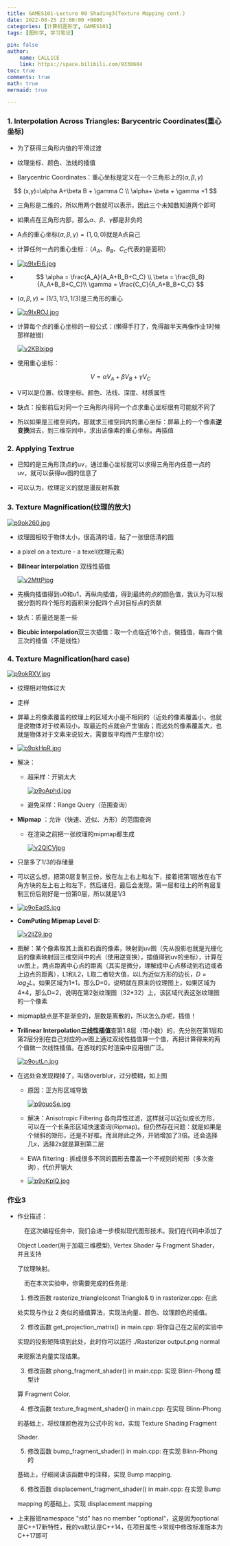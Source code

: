 ```yaml
---
title: GAMES101-Lecture 09 Shading3(Texture Mapping cont.)
date: 2022-08-25 23:00:00 +0800
categories: [计算机图形学, GAMES101]
tags: [图形学, 学习笔记]

pin: false
author: 
    name: CALL1CE
    link: https://space.bilibili.com/9330604
toc: true
comments: true
math: true
mermaid: true

---
```


### 1. Interpolation Across Triangles: Barycentric Coordinates(重心坐标)

- 为了获得三角形内值的平滑过渡

- 纹理坐标、颜色、法线的插值

- Barycentric Coordinates：重心坐标是定义在一个三角形上的$(\alpha, \beta , \gamma)$

$$
(x,y)=\alpha A+\beta B + \gamma C
\\
\alpha+ \beta  + \gamma =1
$$

- 三角形是二维的，所以用两个数就可以表示，因此三个未知数知道两个即可

- 如果点在三角形内部，那么$\alpha、 \beta 、\gamma$都是非负的

- A点的重心坐标$(\alpha, \beta ,\gamma)=(1,0,0)$就是A点自己

- 计算任何一点的重心坐标：（$A_A、B_B、C_C$代表的是面积）

- [![p9IxEi6.jpg](https://s1.ax1x.com/2023/05/22/p9IxEi6.jpg)](https://imgse.com/i/p9IxEi6)

- $$
  \alpha = \frac{A_A}{A_A+B_B+C_C}
\\
\beta = \frac{B_B}{A_A+B_B+C_C}\\
\gamma = \frac{C_C}{A_A+B_B+C_C}
  $$

- $(\alpha, \beta ,\gamma)=(1/3,1/3,1/3)$是三角形的重心

- [![p9IxROJ.jpg](https://s1.ax1x.com/2023/05/22/p9IxROJ.jpg)](https://imgse.com/i/p9IxROJ)

- 计算每个点的重心坐标的一般公式：(懒得手打了，免得敲半天再像作业1时候那样敲错)
  
  [![v2KBIxjpg](https://s1.ax1x.com/2022/08/25/v2KBIx.jpg)](https://imgse.com/i/v2KBIx)

- 使用重心坐标：
  
  $$
  V=\alpha V_A + \beta V_B+\gamma V_C
  $$

- V可以是位置、纹理坐标、颜色、法线、深度、材质属性

- 缺点：投影前后对同一个三角形内得同一个点求重心坐标很有可能就不同了

- 所以如果是三维空间内，那就求三维空间内的重心坐标：屏幕上的一个像素**逆变换**回去，到三维空间中，求出该像素的重心坐标，再插值

### 2. Applying Textrue

- 已知的是三角形顶点的uv，通过重心坐标就可以求得三角形内任意一点的uv，就可以获得uv图的信息了

- 可以认为，纹理定义的就是漫反射系数

### 3. Texture Magnification(纹理的放大)

[![p9ok260.jpg](https://s1.ax1x.com/2023/05/22/p9ok260.jpg)](https://imgse.com/i/p9ok260)

- 纹理图相较于物体太小，很高清的墙，贴了一张很低清的图

- a pixel on a texture - a texel(纹理元素)

- **Bilinear interpolation** 双线性插值
  
  [![v2MttPjpg](https://s1.ax1x.com/2022/08/25/v2MttP.jpg)](https://imgse.com/i/v2MttP)

- 先横向插值得到u0和u1，再纵向插值，得到最终的点的颜色值，我认为可以根据分割的四个矩形的面积来分配四个点对目标点的贡献

- 缺点：质量还是差一些

- **Bicubic interpolation**双三次插值：取一个点临近16个点，做插值，每四个做三次的插值（不是线性）

### 4. Texture Magnification(hard case)

[![p9okRXV.jpg](https://s1.ax1x.com/2023/05/22/p9okRXV.jpg)](https://imgse.com/i/p9okRXV)

- 纹理相对物体过大

- 走样

- 屏幕上的像素覆盖的纹理上的区域大小是不相同的（近处的像素覆盖小，也就是说物体对于纹素较小，取最近的点就会产生锯齿；而远处的像素覆盖大，也就是物体对于文素来说较大，需要取平均而产生摩尔纹）

- [![p9okHpR.jpg](https://s1.ax1x.com/2023/05/22/p9okHpR.jpg)](https://imgse.com/i/p9okHpR)

- 解决：
  
  - 超采样：开销太大
    
    [![p9oAphd.jpg](https://s1.ax1x.com/2023/05/22/p9oAphd.jpg)](https://imgse.com/i/p9oAphd)
  
  - 避免采样：Range Query（范围查询）

- **Mipmap** ：允许（快速、近似、方形）的范围查询
  
  - 在渲染之前把一张纹理的mipmap都生成
    
    [![v2QlCVjpg](https://s1.ax1x.com/2022/08/25/v2QlCV.jpg)](https://imgse.com/i/v2QlCV)

- 只是多了1/3的存储量

- 可以这么想，把第0层复制三份，放在左上右上和左下，接着把第1层放在右下角方块的左上右上和左下，然后递归，最后会发现，第一层和往上的所有层复制三份后刚好是一份第0层，所以就是1/3

- [![p9oEadS.jpg](https://s1.ax1x.com/2023/05/22/p9oEadS.jpg)](https://imgse.com/i/p9oEadS)

- **ComPuting Mipmap Level D:**
  
  [![v2liZ9.jpg](https://s1.ax1x.com/2022/08/25/v2liZ9.jpg)](https://imgse.com/i/v2liZ9)

- 图解：某个像素取其上面和右面的像素，映射到uv图（先从投影也就是光栅化后的像素映射回三维空间中的点（使用逆变换），插值得到uv的坐标），计算在uv图上，两点距离中心点的距离（其实是微分，理解成中心点移动到右边或者上边点的距离），L1和L2，L取二者较大值，以L为近似方形的边长，$D=log_2L$。如果区域为1\*1，那么D=0，说明就在原来的纹理图上，如果区域为4\*4，那么D=2，说明在第2张纹理图（32\*32）上，该区域代表这张纹理图的一个像素

- mipmap缺点是不是渐变的，层数是离散的，所以怎么办呢，插值！

- **Trilinear Interpolation三线性插值**查第1.8层（带小数）的，先分别在第1层和第2层分别在自己对应的uv图上通过双线性插值算一个值，再把计算得来的两个值做一次线性插值。在游戏的实时渲染中应用很广泛。
  
  [![p9outLn.jpg](https://s1.ax1x.com/2023/05/22/p9outLn.jpg)](https://imgse.com/i/p9outLn)

- 在远处会发现糊掉了，叫做overblur，过分模糊，如上图
  
  - 原因：正方形区域导致
    
    [![p9ouoSe.jpg](https://s1.ax1x.com/2023/05/22/p9ouoSe.jpg)](https://imgse.com/i/p9ouoSe)
  
  - 解决：Anisotropic Filtering 各向异性过滤，这样就可以近似成长方形，可以在一个长条形区域快速查询(Ripmap)。但仍然存在问题：就是如果是个倾斜的矩形，还是不好框。而且除此之外，开销增加了3倍。还会选择几x，选择2x就是算到第二层
  
  - EWA filtering : 拆成很多不同的圆形去覆盖一个不规则的矩形（多次查询），代价开销大
  
  - [![p9oKplQ.jpg](https://s1.ax1x.com/2023/05/22/p9oKplQ.jpg)](https://imgse.com/i/p9oKplQ)

### 作业3

* 作业描述：
  
      在这次编程任务中，我们会进一步模拟现代图形技术。我们在代码中添加了
  
  Object Loader(用于加载三维模型), Vertex Shader 与 Fragment Shader，并且支持
  
  了纹理映射。
  
      而在本次实验中，你需要完成的任务是:
  
  1. 修改函数 rasterize_triangle(const Triangle& t) in rasterizer.cpp: 在此
  
  处实现与作业 2 类似的插值算法，实现法向量、颜色、纹理颜色的插值。
  
  2. 修改函数 get_projection_matrix() in main.cpp: 将你自己在之前的实验中
  
  实现的投影矩阵填到此处，此时你可以运行 ./Rasterizer output.png normal
  
  来观察法向量实现结果。
  
  3. 修改函数 phong_fragment_shader() in main.cpp: 实现 Blinn-Phong 模型计
  
  算 Fragment Color.
  
  4. 修改函数 texture_fragment_shader() in main.cpp: 在实现 Blinn-Phong
  
  的基础上，将纹理颜色视为公式中的 kd，实现 Texture Shading Fragment
  
  Shader.
  
  5. 修改函数 bump_fragment_shader() in main.cpp: 在实现 Blinn-Phong 的
  
  基础上，仔细阅读该函数中的注释，实现 Bump mapping.
  
  6. 修改函数 displacement_fragment_shader() in main.cpp: 在实现 Bump
  
  mapping 的基础上，实现 displacement mapping

* 上来报错namespace "std" has no member "optional"，这是因为optional是C++17新特性，我的vs默认是C++14，在项目属性->常规中修改标准版本为C++17即可
